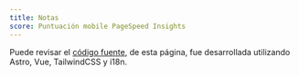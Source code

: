 ```yaml
---
title: Notas
score: Puntuación mobile PageSpeed Insights
---
```


Puede revisar el [código fuente](https://github.com/pmiceli/profile 'código fuente'), de esta página, fue desarrollada utilizando Astro, Vue, TailwindCSS y i18n.
